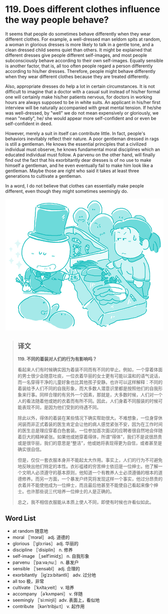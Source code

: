 # 119. Does different clothes influence the way people behave?

It seems that people do sometimes behave differently when they wear different clothes. For example, a well-dressed man seldom spits at random, a woman in glorious dresses is more likely to talk in a gentle tone, and a clean dressed child seems quiet than others. It might be explained that different dresses give people different self-images, and most people subconsciously behave according to their own self-images. Equally sensible is another factor, that is, all too often people regard a person differently according to his/her dresses. Therefore, people might behave differently when they wear different clothes because they are treated differently.

Also, appropriate dresses do help a lot in certain circumstances. It is not difficult to imagine that a doctor with a casual suit instead of his/her formal one will certainly make his/her patients nervous, for doctors in working hours are always supposed to be in white suits. An applicant in his/her first interview will be naturally accompanied with great mental tension. If he/she was well-dressed, by "well" we do not mean expensively or gloriously, we mean "neatly", he/ she would appear more self-confident and or even be self-confident in deed.

However, merely a suit in itself can contribute little. In fact, people's behaviors inevitably reflect their nature. A poor gentleman dressed in rags is still a gentleman. He knows the essential principles that a civilized individual must observe, he knows fundamental moral disciplines which an educated individual must follow. A parvenu on the other hand, will finally find out the fact that his exorbitantly dear dresses is of no use to make himself a gentleman, and he even eventually fail to make him look like a gentleman. Maybe those are right who said it takes at least three generations to cultivate a gentleman.

In a word, I do not believe that clothes can essentially make people different, even though they might sometimes seemingly do.

![](.gitbook/assets/toefl-ibt-high-score-essays-119.jpg)

> ## 译文
>
> **119. 不同的着装对人们的行为有影响吗？**
>
> 看起来人们有时候确实因为着装不同而有不同的举止。例如，一个穿着体面的男士很少会随意吐痰，一位衣着华丽的女士更有可能以温和的语气说话，而一名穿得干净的儿童好象也比其他孩子安静。也许可以这样解释：不同的着装给予人们不同的自我形象，而大多数人潜意识里都是按照他们的自我形象来行事。同样合理的有另外一个因素，那就是，大多数时候，人们对一个人的看法随着他或她的衣着而有所不同。因此，人们身着不同服装的时候可能表现不同，是因为他们受到的待遇不同。
>
> 除此以外，得体的着装在某些情况下确实帮助很大。不难想象，一位身穿休闲装而非正式着装的医生肯定会让他的病人感觉紧张不安，因为在工作时间的医生总是理应穿着白色套装。一位参加首次面试的应聘者很自然地会伴随着巨大的精神紧张。如果他或她穿着得体，所谓“得体”，我们不是说很昂贵或是很华丽，我们的意思是“整洁”，他或她将表现得更为自信，或者甚至是确实很自信。
>
> 但是，仅仅一套衣服本身并不能起太大作用。事实上，人们的行为不可避免地反映出他们特定的本性。衣衫褴褛的穷苦绅士依旧是一位绅士。他了解一个文明人必须遵守的基本原则，他知道一个有教养人士必须遵循的根本的道德修养。而另一方面，一个暴发户终究将发现这样一个事实，他过分昂贵的衣着并不能使他成为一位绅士，而且最后他甚至不能使自己看起来像个绅士。也许那些说三代培养一位绅士的人是正确的。
>
> 总之，我不相信衣服能从本质上使人不同，即使有时候也许看似如此。

## Word List

* at random 随意地
* moral ［ˈmɔrəl］ adj. 道德的
* glorious ［ˈglɔ:riəs］ adj. 华丽的
* discipline ［ˈdisiplin］ n. 修养
* self-image ［ˌselfˈimidʒ］ n. 自我形象
* parvenu ［ˈpa:vəˌnu:］ n. 暴发户
* sensible ［ˈsensəbl］ adj. 合理的
* exorbitantly ［igˈzɔ:bitəntli］ adv. 过分地
* all too 极，非常
* cultivate ［ˈkʌltəˌveit］ v. 培养
* accompany ［əˈkʌmpəni］ v. 伴随
* seemingly ［ˈsi:miŋli］adv. 表面上，看似地
* contribute ［kənˈtribju:t］ v. 起作用

